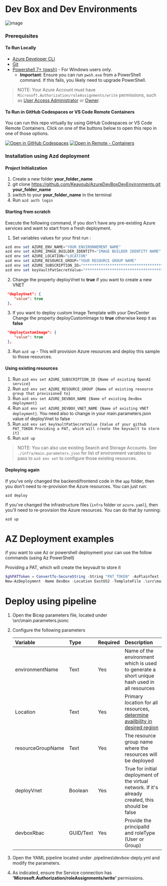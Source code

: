 # Dev Box and Dev Environments

![image](https://github.com/dstamand-msft/AzureDevBoxDevEnvironments/blob/main/media/DevBox-Creation.png)

### Prerequisites

#### To Run Locally

- [Azure Developer CLI](https://aka.ms/azure-dev/install)
- [Git](https://git-scm.com/downloads)
- [Powershell 7+ (pwsh)](https://github.com/powershell/powershell) - For Windows users only.
  - **Important**: Ensure you can run `pwsh.exe` from a PowerShell command. If this fails, you likely need to upgrade PowerShell.

> NOTE: Your Azure Account must have `Microsoft.Authorization/roleAssignments/write` permissions, such as [User Access Administrator](https://learn.microsoft.com/azure/role-based-access-control/built-in-roles#user-access-administrator) or [Owner](https://learn.microsoft.com/azure/role-based-access-control/built-in-roles#owner).

#### To Run in GitHub Codespaces or VS Code Remote Containers

You can run this repo virtually by using GitHub Codespaces or VS Code Remote Containers. Click on one of the buttons below to open this repo in one of those options.

[![Open in GitHub Codespaces](https://img.shields.io/static/v1?style=for-the-badge&label=GitHub+Codespaces&message=Open&color=brightgreen&logo=github)](https://codespaces.new/Keayoub/AzureDevBoxDevEnvironments)
[![Open in Remote - Containers](https://img.shields.io/static/v1?style=for-the-badge&label=Remote%20-%20Containers&message=Open&color=blue&logo=visualstudiocode)](https://vscode.dev/redirect?url=vscode://ms-vscode-remote.remote-containers/cloneInVolume?url=https://github.com/Keayoub/AzureDevBoxDevEnvironments)

### Installation using Azd deployment

#### Project Initialization

1. Create a new folder **your_folder_name**
2. git clone <https://github.com/Keayoub/AzureDevBoxDevEnvironments.git> **your_folder_name**
3. switch to your **your_folder_name** in the terminal
4. Run `azd auth login`

#### Starting from scratch

Execute the following command, if you don't have any pre-existing Azure services and want to start from a fresh deployment.

1. Set variables values for your first run :

```powershell
azd env set AZURE_ENV_NAME="YOUR ENVIRONNEMENT NAME"
azd env set AZURE_IMAGE_BUILDER_IDENTITY="IMAGE BUILDER IDENTITY NAME"
azd env set AZURE_LOCATION="LOCATION"
azd env set AZURE_RESOURCE_GROUP="YOUR RESOURCE GROUP NAME"
azd env set AZURE_SUBSCRIPTION_ID="************************************"
azd env set keyVaultPatSecretValue="***********************************"
```

2. Change the property deployVnet to **true** if you want to create a new VNET

```JSON
 "deployVnet": {
    "value": true
 },
```

3. If you want to deploy custom Image Template with your DevCenter Change the property deployCustomImage to **true** otherwise keep it as **false**

```JSON
 "deployCustomImage": {
    "value": true
 },
```


3. Run `azd up` - This will provision Azure resources and deploy this sample to those resources.

#### Using existing resources

1. Run `azd env set AZURE_SUBSCRIPTION_ID {Name of existing OpenAI service}`
1. Run `azd env set AZURE_RESOURCE_GROUP {Name of existing resource group that provisioned to}`
1. Run `azd env set AZURE_DEVBOX_NAME {Name of existing DevBox deployment}`
1. Run `azd env set AZURE_DEVBOX_VNET_NAME {Name of existing VNET deployment}`. You need also to change in your main.parameters.json value of deployVnet to false
1. Run `azd env set keyVaultPatSecretValue {Value of your github PAT_TOKEN Providing a PAT, which will create the keyvault to store it}`
1. Run `azd up`

> NOTE: You can also use existing Search and Storage Accounts. See `./infra/main.parameters.json` for list of environment variables to pass to `azd env set` to configure those existing resources.

#### Deploying again

If you've only changed the backend/frontend code in the `app` folder, then you don't need to re-provision the Azure resources. You can just run:

`azd deploy`

If you've changed the infrastructure files (`infra` folder or `azure.yaml`), then you'll need to re-provision the Azure resources. You can do that by running:

`azd up`

# AZ Deployment examples

if you want to use Az or powershell deployment your can use the follow commands (using Az PowerShell)

Providing a PAT, which will create the keyvault to store it

```powershell
$ghPATToken = ConvertTo-SecureString -String "PAT_TOKEN" -AsPlainText -Force
New-AzDeployment -Name DevBox -Location EastUS2 -TemplateFile .\src\main.bicep -TemplateParameterFile .\src\main.parameters.jsonc -keyVaultPatSecretValue $ghPATToken -Verbose
```

# Deploy using pipeline

1. Open the Bicep parameters file, located under \src\main.parameters.jsonc
2. Configure the following parameters

   | Variable          | Type      | Required | Description                                                                                                                                                                                              |
   | :---------------- | :-------- | :------- | :------------------------------------------------------------------------------------------------------------------------------------------------------------------------------------------------------- |
   | environmentName   | Text      | Yes      | Name of the environment which is used to generate a short unique hash used in all resources                                                                                                              |
   | Location          | Text      | Yes      | Primary location for all resources, [determine availbility in desired region](https://azure.microsoft.com/en-us/explore/global-infrastructure/products-by-region/?products=dev-box&regions=all&rar=true) |
   | resourceGroupName | Text      | Yes      | The resource group name where the resources will be deployed                                                                                                                                             |
   | deployVnet        | Boolean   | Yes      | True for initial deployment of the virtual network. If it\'s already created, this should be false                                                                                                       |
   | devboxRbac        | GUID/Text | Yes      | Provide the principalId and roleType (User or Group)                                                                                                                                                     |

3. Open the YAML pipeline located under \.pipelines\devbox-deply.yml and modify the parameters.
4. As indicated, ensure the Service connection has **'Microsoft.Authorization/roleAssignments/write'** permissions.
